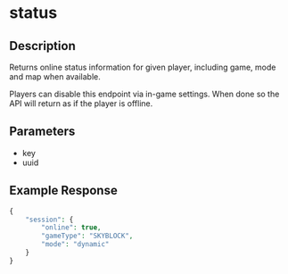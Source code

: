 # status

## Description

Returns online status information for given player, including game, mode and map when available.

Players can disable this endpoint via in-game settings. When done so the API will return as if the player is offline.

## Parameters
- key
- uuid

## Example Response
```php
{
    "session": {
        "online": true,
        "gameType": "SKYBLOCK",
        "mode": "dynamic"
    }
}
```
